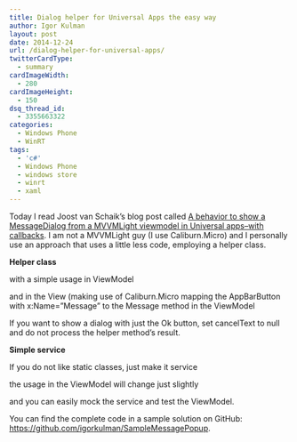 ```yaml
---
title: Dialog helper for Universal Apps the easy way
author: Igor Kulman
layout: post
date: 2014-12-24
url: /dialog-helper-for-universal-apps/
twitterCardType:
  - summary
cardImageWidth:
  - 280
cardImageHeight:
  - 150
dsq_thread_id:
  - 3355663322
categories:
  - Windows Phone
  - WinRT
tags:
  - 'c#'
  - Windows Phone
  - windows store
  - winrt
  - xaml
---
```

Today I read Joost van Schaik&#8217;s blog post called [A behavior to show a MessageDialog from a MVVMLight viewmodel in Universal apps–with callbacks][1]. I am not a MVVMLight guy (I use Caliburn.Micro) and I personally use an approach that uses a little less code, employing a helper class.

**Helper class**

with a simple usage in ViewModel

and in the View (making use of Caliburn.Micro mapping the AppBarButton with x:Name=&#8221;Message&#8221; to the Message method in the ViewModel

If you want to show a dialog with just the Ok button, set cancelText to null and do not process the helper method&#8217;s result.

**Simple service**

If you do not like static classes, just make it service

the usage in the ViewModel will change just slightly

and you can easily mock the service and test the ViewModel.

You can find the complete code in a sample solution on GitHub: <https://github.com/igorkulman/SampleMessagePopup>.

 [1]: http://dotnetbyexample.blogspot.nl/2014/12/a-behavior-to-show-messagedialog-from.html